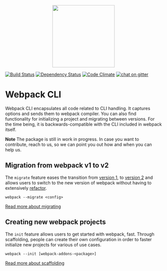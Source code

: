 <a href="https://gitter.im/webpack/webpack">
<div align="center"><a href="https://github.com/webpack/webpack-cli">
  <img width="200" heigth="200" src="https://webpack.js.org/assets/icon-square-big.svg">
</a>
</div>

[![Build Status](https://travis-ci.org/webpack/webpack-cli.svg)](https://travis-ci.org/webpack/webpack-cli)
[![Dependency Status](https://david-dm.org/webpack/webpack-cli.svg)](https://david-dm.org/webpack/webpack-cli)
[![Code Climate](https://codeclimate.com/github/webpack/webpack-cli/badges/gpa.svg)](https://codeclimate.com/github/webpack/webpack-cli)
[![chat on gitter](https://badges.gitter.im/webpack/webpack.svg)](https://gitter.im/webpack/webpack)

# Webpack CLI

Webpack CLI encapsulates all code related to CLI handling. It captures options and sends them to webpack compiler. You can also find functionality for initializing a project and migrating between versions. For the time being, it is backwards-compatible with the CLI included in webpack itself.

**Note** The package is still in work in progress. In case you want to contribute, reach to us, so we can point you out how and when you can help us.

## Migration from webpack v1 to v2

The `migrate` feature eases the transition from [version 1](http://webpack.github.io/docs/), to [version 2](https://gist.github.com/sokra/27b24881210b56bbaff7) and allows users to switch to the new version of webpack without having to extensively [refactor](https://webpack.js.org/guides/migrating/).

`webpack --migrate <config>`

[Read more about migrating](MIGRATE.md)

## Creating new webpack projects

The `init` feature allows users to get started with webpack, fast. Through scaffolding, people can create their own configuration in order to faster initialize new projects for various of use cases.

`webpack --init [webpack-addons-<package>]`

[Read more about scaffolding](SCAFFOLDING.md)
